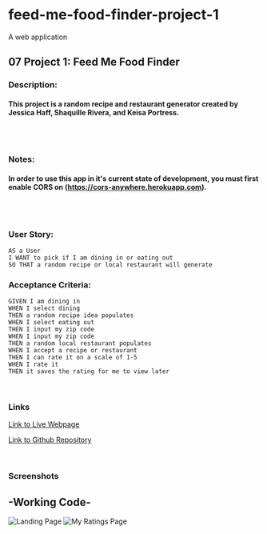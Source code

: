 # feed-me-food-finder-project-1
A web application 

## 07 Project 1: Feed Me Food Finder

### Description: 
#### This project is a random recipe and restaurant generator created by Jessica Haff, Shaquille Rivera, and Keisa Portress. 
<br>
<br>

### Notes: 
#### In order to use this app in it's current state of development, you must first enable CORS on (https://cors-anywhere.herokuapp.com). 
<br>
<br>

### User Story:
```
AS a User
I WANT to pick if I am dining in or eating out
SO THAT a random recipe or local restaurant will generate
```
### Acceptance Criteria:
```
GIVEN I am dining in
WHEN I select dining 
THEN a random recipe idea populates
WHEN I select eating out
THEN I input my zip code
WHEN I input my zip code
THEN a random local restaurant populates
WHEN I accept a recipe or restaurant
THEN I can rate it on a scale of 1-5
WHEN I rate it
THEN it saves the rating for me to view later
```
<br>

### Links
[Link to Live Webpage](https://jesshaff.github.io/feed-me-food-finder-project-1/)

[Link to Github Repository](https://github.com/jesshaff/feed-me-food-finder-project-1)

<br>

### Screenshots
## -Working Code-
![Landing Page](assets/feed-me-food-finder-landing-page.png)
![My Ratings Page](assets/feed-me-food-finder-my-ratings-page.png)


